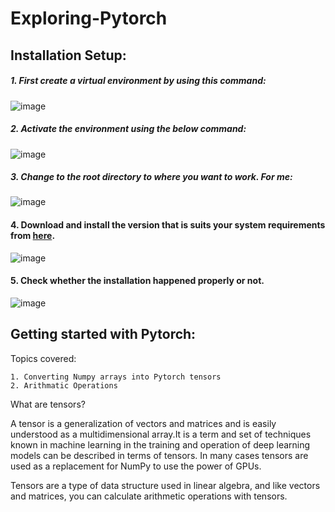 # Exploring-Pytorch

## Installation Setup:
##### 1. First create a virtual environment by using this command:
![image](https://user-images.githubusercontent.com/75041273/135676344-cc2d6c79-7da4-42c6-9389-882fd3481435.png)
##### 2. Activate the environment using the below command:
![image](https://user-images.githubusercontent.com/75041273/135675950-435825a3-d7b7-41b4-8a2f-7af57e2468b2.png)
##### 3. Change to the root directory to where you want to work. For me:
![image](https://user-images.githubusercontent.com/75041273/135676036-99b3456e-4fd6-4ce9-9a8c-2b5d70428857.png)
#### 4. Download and install the version that is suits your system requirements from [here](https://pytorch.org/).
![image](https://user-images.githubusercontent.com/75041273/135676114-34fdd964-8774-417d-bdd0-efca21ee3972.png)
#### 5. Check whether the installation happened properly or not.
![image](https://user-images.githubusercontent.com/75041273/135676171-df4cd6b7-7a81-4b2d-9f55-369efd7ec7ba.png)

## Getting started with Pytorch:
Topics covered:
```
1. Converting Numpy arrays into Pytorch tensors
2. Arithmatic Operations
```
What are tensors?

A tensor is a generalization of vectors and matrices and is easily understood as a multidimensional array.It is a term and set of techniques known in machine learning in the training and operation of deep learning models can be described in terms of tensors. In many cases tensors are used as a replacement for NumPy to use the power of GPUs.

Tensors are a type of data structure used in linear algebra, and like vectors and matrices, you can calculate arithmetic operations with tensors.
